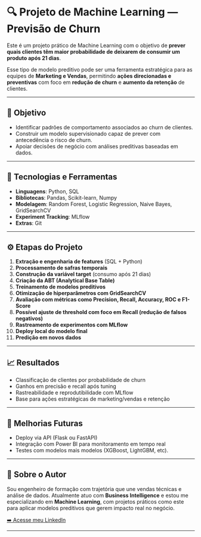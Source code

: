 
# 🔍 Projeto de Machine Learning — Previsão de Churn

Este é um projeto prático de Machine Learning com o objetivo de **prever quais clientes têm maior probabilidade de deixarem de consumir um produto após 21 dias**.

Esse tipo de modelo preditivo pode ser uma ferramenta estratégica para as equipes de **Marketing e Vendas**, permitindo **ações direcionadas e preventivas** com foco em **redução de churn** e **aumento da retenção** de clientes.

---

## 🎯 Objetivo

- Identificar padrões de comportamento associados ao churn de clientes.
- Construir um modelo supervisionado capaz de prever com antecedência o risco de churn.
- Apoiar decisões de negócio com análises preditivas baseadas em dados.

---

## 🧰 Tecnologias e Ferramentas

- **Linguagens**: Python, SQL  
- **Bibliotecas**: Pandas, Scikit-learn, Numpy
- **Modelagem**: Random Forest, Logistic Regression, Naive Bayes, GridSearchCV  
- **Experiment Tracking**: MLflow  
- **Extras**: Git

---

## ⚙️ Etapas do Projeto

1. **Extração e engenharia de features** (SQL + Python)
2. **Processamento de safras temporais**
3. **Construção da variável target** (consumo após 21 dias)
4. **Criação da ABT (Analytical Base Table)**
5. **Treinamento de modelos preditivos**
6. **Otimização de hiperparâmetros com GridSearchCV**
7. **Avaliação com métricas como Precision, Recall, Accuracy, ROC e F1-Score**
8. **Possível ajuste de threshold com foco em Recall (redução de falsos negativos)**
9. **Rastreamento de experimentos com MLflow**
10. **Deploy local do modelo final**
11. **Predição em novos dados**

---

## 📈 Resultados

- Classificação de clientes por probabilidade de churn
- Ganhos em precisão e recall após tuning
- Rastreabilidade e reprodutibilidade com MLflow
- Base para ações estratégicas de marketing/vendas e retenção

---

## 🚀 Melhorias Futuras

- Deploy via API (Flask ou FastAPI)
- Integração com Power BI para monitoramento em tempo real
- Testes com modelos mais modelos (XGBoost, LightGBM, etc).

---

## 🧠 Sobre o Autor

Sou engenheiro de formação com trajetória que une vendas técnicas e análise de dados. Atualmente atuo com **Business Intelligence** e estou me especializando em **Machine Learning**, com projetos práticos como este para aplicar modelos preditivos que gerem impacto real no negócio.

[➡️ Acesse meu LinkedIn](https://www.linkedin.com/in/leonardo-de-mattos-ramos-252433199/)

---


